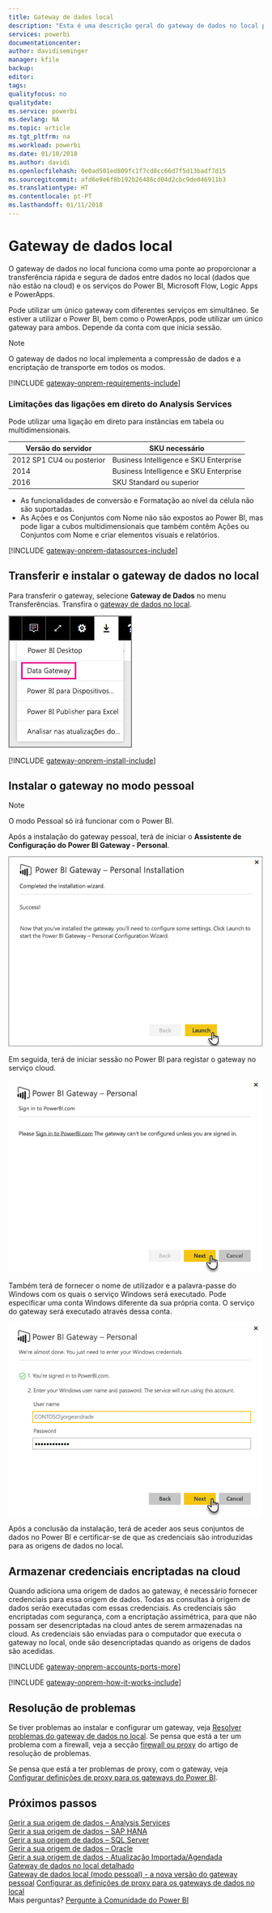 ```yaml
---
title: Gateway de dados local
description: "Esta é uma descrição geral do gateway de dados no local para o Power BI. Pode utilizar este gateway para trabalhar com origens de dados de DirectQuery. Também pode utilizar este gateway para atualizar os conjuntos de dados na cloud com dados no local."
services: powerbi
documentationcenter: 
author: davidiseminger
manager: kfile
backup: 
editor: 
tags: 
qualityfocus: no
qualitydate: 
ms.service: powerbi
ms.devlang: NA
ms.topic: article
ms.tgt_pltfrm: na
ms.workload: powerbi
ms.date: 01/10/2018
ms.author: davidi
ms.openlocfilehash: 0e0ad501ed809fc1f7cd8cc66d7f5d13badf7d15
ms.sourcegitcommit: afd6e9e6f8b192b26486cd04d2cbc9de046911b3
ms.translationtype: HT
ms.contentlocale: pt-PT
ms.lasthandoff: 01/11/2018
---
```

# <a name="on-premises-data-gateway"></a>Gateway de dados local
O gateway de dados no local funciona como uma ponte ao proporcionar a transferência rápida e segura de dados entre dados no local (dados que não estão na cloud) e os serviços do Power BI, Microsoft Flow, Logic Apps e PowerApps.

Pode utilizar um único gateway com diferentes serviços em simultâneo. Se estiver a utilizar o Power BI, bem como o PowerApps, pode utilizar um único gateway para ambos. Depende da conta com que inicia sessão.

> [!NOTE]
> O gateway de dados no local implementa a compressão de dados e a encriptação de transporte em todos os modos.
> 
> 

<!-- Shared Requirements Include -->
[!INCLUDE [gateway-onprem-requirements-include](./includes/gateway-onprem-requirements-include.md)]

### <a name="limitations-of-analysis-services-live-connections"></a>Limitações das ligações em direto do Analysis Services
Pode utilizar uma ligação em direto para instâncias em tabela ou multidimensionais.

| **Versão do servidor** | **SKU necessário** |
| --- | --- |
| 2012 SP1 CU4 ou posterior |Business Intelligence e SKU Enterprise |
| 2014 |Business Intelligence e SKU Enterprise |
| 2016 |SKU Standard ou superior |

* As funcionalidades de conversão e Formatação ao nível da célula não são suportadas.
* As Ações e os Conjuntos com Nome não são expostos ao Power BI, mas pode ligar a cubos multidimensionais que também contêm Ações ou Conjuntos com Nome e criar elementos visuais e relatórios.

<!-- Shared Install steps Include -->
[!INCLUDE [gateway-onprem-datasources-include](./includes/gateway-onprem-datasources-include.md)]

## <a name="download-and-install-the-on-premises-data-gateway"></a>Transferir e instalar o gateway de dados no local
Para transferir o gateway, selecione **Gateway de Dados** no menu Transferências. Transfira o [gateway de dados no local](http://go.microsoft.com/fwlink/?LinkID=820925).

![](media/service-gateway-onprem/powerbi-download-data-gateway.png)

<!-- Shared Install steps Include -->
[!INCLUDE [gateway-onprem-install-include](./includes/gateway-onprem-install-include.md)]

## <a name="install-the-gateway-in-personal-mode"></a>Instalar o gateway no modo pessoal
> [!NOTE]
> O modo Pessoal só irá funcionar com o Power BI.
> 
> 

Após a instalação do gateway pessoal, terá de iniciar o **Assistente de Configuração do Power BI Gateway - Personal**.

![](media/service-gateway-onprem/personal-gateway-launch-configuration.png)

Em seguida, terá de iniciar sessão no Power BI para registar o gateway no serviço cloud.

![](media/service-gateway-onprem/personal-gateway-signin.png)

Também terá de fornecer o nome de utilizador e a palavra-passe do Windows com os quais o serviço Windows será executado. Pode especificar uma conta Windows diferente da sua própria conta. O serviço do gateway será executado através dessa conta.

![](media/service-gateway-onprem/personal-gateway-windows-service.png)

Após a conclusão da instalação, terá de aceder aos seus conjuntos de dados no Power BI e certificar-se de que as credenciais são introduzidas para as origens de dados no local.

<a name="credentials"></a>

## <a name="storing-encrypted-credentials-in-the-cloud"></a>Armazenar credenciais encriptadas na cloud
Quando adiciona uma origem de dados ao gateway, é necessário fornecer credenciais para essa origem de dados. Todas as consultas à origem de dados serão executadas com essas credenciais. As credenciais são encriptadas com segurança, com a encriptação assimétrica, para que não possam ser desencriptadas na cloud antes de serem armazenadas na cloud. As credenciais são enviadas para o computador que executa o gateway no local, onde são desencriptadas quando as origens de dados são acedidas.

<!-- Account and Port information -->
[!INCLUDE [gateway-onprem-accounts-ports-more](./includes/gateway-onprem-accounts-ports-more.md)]

<!-- How the gateway works -->
[!INCLUDE [gateway-onprem-how-it-works-include](./includes/gateway-onprem-how-it-works-include.md)]

## <a name="troubleshooting"></a>Resolução de problemas
Se tiver problemas ao instalar e configurar um gateway, veja [Resolver problemas do gateway de dados no local](service-gateway-onprem-tshoot.md). Se pensa que está a ter um problema com a firewall, veja a secção [firewall ou proxy](service-gateway-onprem-tshoot.md#firewall-or-proxy) do artigo de resolução de problemas.

Se pensa que está a ter problemas de proxy, com o gateway, veja [Configurar definições de proxy para os gateways do Power BI](service-gateway-proxy.md).

## <a name="next-steps"></a>Próximos passos
[Gerir a sua origem de dados – Analysis Services](service-gateway-enterprise-manage-ssas.md)  
[Gerir a sua origem de dados – SAP HANA](service-gateway-enterprise-manage-sap.md)  
[Gerir a sua origem de dados – SQL Server](service-gateway-enterprise-manage-sql.md)  
[Gerir a sua origem de dados – Oracle](service-gateway-onprem-manage-oracle.md)  
[Gerir a sua origem de dados - Atualização Importada/Agendada](service-gateway-enterprise-manage-scheduled-refresh.md)  
[Gateway de dados no local detalhado](service-gateway-onprem-indepth.md)  
[Gateway de dados local (modo pessoal) - a nova versão do gateway pessoal](service-gateway-personal-mode.md)
[Configurar as definições de proxy para os gateways de dados no local](service-gateway-proxy.md)  
Mais perguntas? [Pergunte à Comunidade do Power BI](http://community.powerbi.com/)


